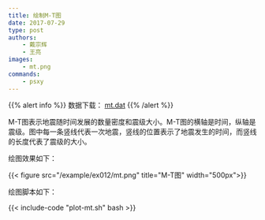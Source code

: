 ```yaml
---
title: 绘制M-T图
date: 2017-07-29
type: post
authors:
    - 戴宗辉
    - 王亮
images:
    - mt.png
commands:
    - psxy
---
```


{{% alert info %}}
数据下载： [mt.dat](/example/ex012/mt.dat)
{{% /alert %}}

M-T图表示地震随时间发展的数量密度和震级大小。M-T图的横轴是时间，纵轴是震级。图中每一条竖线代表一次地震，竖线的位置表示了地震发生的时间，而竖线的长度代表了震级的大小。

绘图效果如下：

{{< figure src="/example/ex012/mt.png" title="M-T图" width="500px">}}

绘图脚本如下：

{{< include-code "plot-mt.sh" bash >}}
